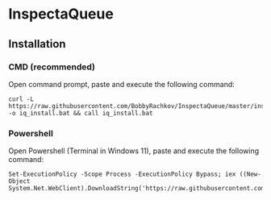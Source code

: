 # InspectaQueue

## Installation
### CMD (recommended)

Open command prompt, paste and execute the following command:
```
curl -L https://raw.githubusercontent.com/BobbyRachkov/InspectaQueue/master/install.bat -o iq_install.bat && call iq_install.bat
```
### Powershell

Open Powershell (Terminal in Windows 11), paste and execute the following command:
```
Set-ExecutionPolicy -Scope Process -ExecutionPolicy Bypass; iex ((New-Object System.Net.WebClient).DownloadString('https://raw.githubusercontent.com/BobbyRachkov/InspectaQueue/master/install.ps1'))
```

